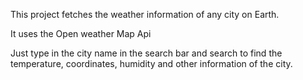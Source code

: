 This project fetches the weather information of any city on Earth.

It uses the Open weather Map Api

Just type in the city name in the search bar and search to find the temperature, coordinates, humidity and other information of the city.
